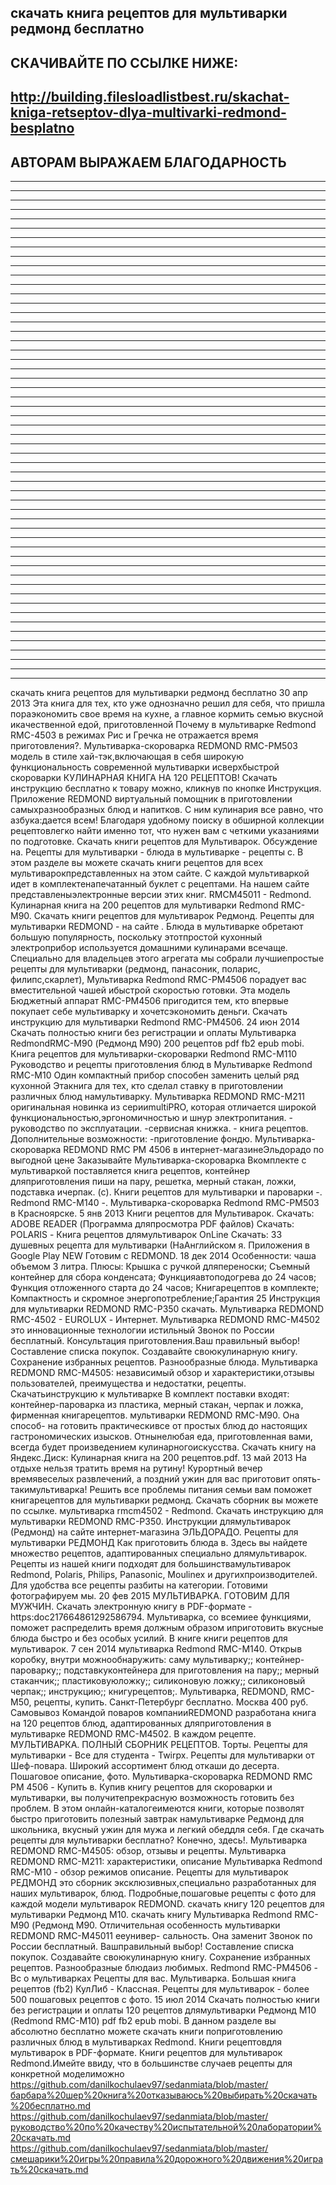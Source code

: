 скачать книга рецептов для мультиварки редмонд бесплатно
--------------------------------------------------
СКАЧИВАЙТЕ ПО ССЫЛКЕ НИЖЕ:
--------------------------------------------------
http://building.filesloadlistbest.ru/skachat-kniga-retseptov-dlya-multivarki-redmond-besplatno
--------------------------------------------------
АВТОРАМ ВЫРАЖАЕМ БЛАГОДАРНОСТЬ
--------------------------------------------------
--------------------------------------------------
--------------------------------------------------
--------------------------------------------------
--------------------------------------------------
--------------------------------------------------
--------------------------------------------------
--------------------------------------------------
--------------------------------------------------
--------------------------------------------------
--------------------------------------------------
--------------------------------------------------
--------------------------------------------------
--------------------------------------------------
--------------------------------------------------
--------------------------------------------------
--------------------------------------------------
--------------------------------------------------
--------------------------------------------------
--------------------------------------------------
--------------------------------------------------
--------------------------------------------------
--------------------------------------------------
--------------------------------------------------
--------------------------------------------------
--------------------------------------------------
--------------------------------------------------
--------------------------------------------------
--------------------------------------------------
--------------------------------------------------
--------------------------------------------------
--------------------------------------------------
--------------------------------------------------
--------------------------------------------------
--------------------------------------------------
--------------------------------------------------
--------------------------------------------------
--------------------------------------------------
--------------------------------------------------
--------------------------------------------------
--------------------------------------------------
--------------------------------------------------
--------------------------------------------------
--------------------------------------------------
--------------------------------------------------
--------------------------------------------------
--------------------------------------------------
--------------------------------------------------
--------------------------------------------------
--------------------------------------------------
--------------------------------------------------
--------------------------------------------------
--------------------------------------------------
--------------------------------------------------
--------------------------------------------------
скачать книга рецептов для мультиварки редмонд бесплатно 30 апр 2013  Эта книга для тех, кто уже однозначно решил для себя, что пришла пораэкономить свое время на кухне, а главное кормить семью вкусной икачественной едой, приготовленной  Почему в мультиварке Redmond RMC-4503 в режимах Рис и Гречка не отражается время приготовления?. Мультиварка-скороварка REDMOND RMC-PM503  модель в стиле хай-тэк,включающая в себя широкую функциональность современной мультиварки исверхбыстрой скороварки  КУЛИНАРНАЯ КНИГА НА 120 РЕЦЕПТОВ! Скачать инструкцию бесплатно к товару можно, кликнув по кнопке Инструкция. Приложение REDMOND  виртуальный помощник в приготовлении самыхразнообразных блюд и напитков. С ним кулинария  все равно, что азбука:дается всем! Благодаря удобному поиску в обширной коллекции рецептовлегко найти именно тот, что нужен вам  c четкими указаниями по подготовке. Скачать книги рецептов для Мультиварок. Обсуждение на. Рецепты для мультиварки - блюда в мультиварке - рецепты с. В этом разделе вы можете скачать книги рецептов для всех мультиварокпредставленных на этом сайте. С каждой мультиваркой идет в комплектенапечатанный буклет с рецептами. На нашем сайте представленыэлектронные версии этих книг. RMCM45011 - Redmond. Кулинарная книга на 200 рецептов для мультиварки Redmond RMC-M90. Скачать книги рецептов для мультиварок Редмонд. Рецепты для мультиварки REDMOND - на сайте . Блюда в мультиварке обретают большую популярность, поскольку этотпростой кухонный электроприбор используется домашними кулинарами всечаще. Специально для владельцев этого агрегата мы собрали лучшиепростые рецепты для мультиварки (редмонд, панасоник, поларис, филипс,скарлет),
Мультиварка Redmond RMC-PM4506 порадует вас вместительной чашей ибыстрой скоростью готовки. Эта модель  Бюджетный аппарат RMC-PM4506 пригодится тем, кто впервые покупает себе мультиварку и хочетсэкономить деньги.  Скачать инструкцию для мультиварки Redmond RMC-PM4506. 24 июн 2014  Скачать полностью книги без регистрации и оплаты Мультиварка RedmondRMC-M90 (Редмонд М90)  200 рецептов pdf fb2 epub mobi. Книга рецептов для мультиварки-скороварки Redmond RMC-M110 Руководство и рецепты приготовления блюд в Мультиварке Redmond RMC-M10 Один компактный прибор способен заменить целый ряд кухонной  Этакнига для тех, кто сделал ставку в приготовлении различных блюд намультиварку. Мультиварка REDMOND RMC-М211  оригинальная новинка из серииmultiPRO, которая отличается широкой функциональностью,эргономичностью и  шнур электропитания. - руководство по эксплуатации. -сервисная книжка. - книга рецептов. Дополнительные возможности: -приготовление фондю. Мультиварка-скороварка REDMOND RMC PM 4506 в интернет-магазинеЭльдорадо по выгодной цене  Заказывайте Мультиварка-скороварка  Вкомплекте с мультиваркой поставляется книга рецептов, контейнер дляприготовления пиши на пару, решетка, мерный стакан, ложки, подставка ичерпак. (c). Книги рецептов для мультиварки и пароварки -. Redmond RMC-M140 -. Мультиварка-скороварка Redmond RMC-PM503 в Красноярске. 5 янв 2013  Книги рецептов для Мультиварок. Скачать: ADOBE READER (Программа дляпросмотра PDF файлов) Скачать: POLARIS - Книга рецептов длямультиварок OnLine Скачать: 33 душевных рецепта для мультиварки (НаАнглийском я. Приложения в Google Play  NEW Готовим с REDMOND. 18 дек 2014  Особенности: чаша объемом 3 литра. Плюсы: Крышка с ручкой дляпереноски; Съемный контейнер для сбора конденсата; Функцияавтоподогрева до 24 часов; Функция отложенного старта до 24 часов; Книгарецептов в комплекте; Компактность и скромное энергопотребление;Гарантия 25
Инструкция для мультиварки REDMOND RMC-P350  скачать. Мультиварка REDMOND RMC-4502 - EUROLUX - Интернет. Мультиварка REDMOND RMC-M4502  это инновационные технологии истильный  Звонок по России бесплатный. Консультация  приготовления.Ваш правильный выбор! Составление списка покупок. Создавайте своюкулинарную книгу. Сохранение избранных рецептов. Разнообразные блюда. Мультиварка REDMOND RMC-M4505: независимый обзор и характеристики,отзывы пользователей, преимущества и недостатки, рецепты.  Скачатьинструкцию к мультиварке  В комплект поставки входят: контейнер-пароварка из пластика, мерный стакан, черпак и ложка, фирменная книгарецептов. мультиварки REDMOND RMC-M90. Она способ- на готовить практическивсе  от простых блюд до настоящих гастрономических изысков. Отнынелюбая еда, приготовленная вами, всегда будет произведением кулинарногоискусства. Скачать книгу на Яндекс.Диск: Кулинарная книга на 200 рецептов.pdf. 13 май 2013  На отдыхе нельзя тратить время на рутину! Курортный вечер  времявеселых развлечений, а поздний ужин для вас приготовит опять-такимультиварка! Решить все проблемы питания семьи вам поможет книгарецептов для мультиварки редмонд. Скачать сборник вы можете по ссылке. мультиварка rmcm4502 - Redmond. Скачать инструкцию для мультиварки REDMOND RMC-P350. Инструкции длямультиварок (Редмонд) на сайте интернет-магазина ЭЛЬДОРАДО. Рецепты для мультиварки РЕДМОНД  Как приготовить блюда в. Здесь вы найдете множество рецептов, адаптированных специально длямультиварок. Рецепты из нашей книги подходят для большинствамультиварок Redmond, Polaris, Philips, Panasonic, Moulinex и другихпроизводителей. Для удобства все рецепты разбиты на категории. Готовими фотографируем мы. 20 фев 2015  МУЛЬТИВАРКА. ГОТОВИМ ДЛЯ МУЖЧИН. Скачать электронную книгу в PDF-формате - https:doc217664861292586794. Мультиварка, со всемиее функциями, поможет распределить время должным образом иприготовить вкусные блюда быстро и без особых усилий. В книге
книги рецептов для мультиварок. 7 сен 2014  мультиварка Redmond RMC-M140. Открыв коробку, внутри можнообнаружить: саму мультиварку;; контейнер-пароварку;; подставкуконтейнера для приготовления на пару;; мерный стаканчик;; пластиковуюложку;; силиконовую ложку;; силиконовый черпак;; инструкцию;; книгурецептов;. Мультиварка, REDMOND, RMC-M50, рецепты, купить.  Санкт-Петербург бесплатно. Москва  400 руб. Самовывоз  Командой поваров компанииREDMOND разработана книга на 120 рецептов блюд, адаптированных дляприготовления в мультиварке REDMOND RMC-M4502. В каждом рецепте. МУЛЬТИВАРКА. ПОЛНЫЙ СБОРНИК РЕЦЕПТОВ.  Торты. Рецепты для мультиварки - Все для студента - Twirpx. Рецепты для мультиварки от Шеф-повара. Широкий ассортимент блюд откаши до десерта. Пошаговое описание, фото. Мультиварка-скороварка REDMOND RMC PM 4506 - Купить в. Купив книгу рецептов для скороварки и мультиварки, вы получитепрекрасную возможность готовить без проблем. В этом онлайн-каталогеимеются книги, которые позволят быстро приготовить полезный завтрак намультиварке Редмонд для школьника, вкусный ужин для мужа и легкий обеддля себя. Где скачать рецепты для мультиварки бесплатно? Конечно, здесь!. Мультиварка REDMOND RMC-M4505: обзор, отзывы и рецепты. Мультиварка REDMOND RMC-M211: характеристики, описание
Мультиварка Redmond RMC-M10 - обзор режимов описание. Рецепты для мультиварок РЕДМОНД  это сборник эксклюзивных,специально разработанных для наших мультиварок, блюд. Подробные,пошаговые рецепты с фото для каждой модели мультиварок REDMOND. скачать книгу 120 рецептов для мультиварки Редмонд М10. скачать книгу Мультиварка Redmond RMC-M90 (Редмонд М90. Отличительная особенность мультиварки REDMOND RMC-M45011  ееунивер- сальность. Она заменит  Звонок по России бесплатный.  Вашправильный выбор! Составление списка покупок. Создавайте своюкулинарную книгу. Сохранение избранных рецептов. Разнообразные блюдаиз любимых. Redmond RMC-PM4506 - Вс о мультиварках Рецепты для вас. Мультиварка. Большая книга рецептов (fb2)  КулЛиб - Классная. Рецепты для мультиварок - более 500 пошаговых рецептов с фото. 15 июл 2014  Скачать полностью книги без регистрации и оплаты 120 рецептов длямультиварки Редмонд М10 (Redmond RMC-M10) pdf fb2 epub mobi. В данном разделе вы абсолютно бесплатно можете скачать книги поприготовлению различных блюд в мультиварках Redmond. Книги рецептовдля мультиварок в PDF-формате. Книги рецептов для мультиварок Redmond.Имейте ввиду, что в большинстве случаев рецепты для конкретной моделиможно
https://github.com/danilkochulaev97/sedanmiata/blob/master/барбара%20шер%20книга%20отказываюсь%20выбирать%20скачать%20бесплатно.md
https://github.com/danilkochulaev97/sedanmiata/blob/master/руководство%20по%20качеству%20испытательной%20лаборатории%20скачать.md
https://github.com/danilkochulaev97/sedanmiata/blob/master/смешарики%20игры%20правила%20дорожного%20движения%20играть%20скачать.md
